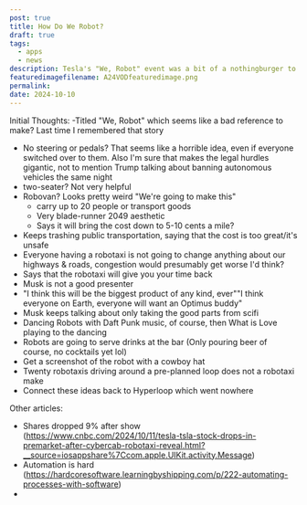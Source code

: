 ```yaml
---
post: true
title: How Do We Robot?
draft: true
tags:
  - apps
  - news
description: Tesla's "We, Robot" event was a bit of a nothingburger to put it mildly. But its themes and evocations made me ponder, what is it that we actually want from robots?
featuredimagefilename: A24VODfeaturedimage.png
permalink: 
date: 2024-10-10
---
```



Initial Thoughts:
-Titled "We, Robot" which seems like a bad reference to make? Last time I remembered that story
- No steering or pedals? That seems like a horrible idea, even if everyone switched over to them. Also I'm sure that makes the legal hurdles gigantic, not to mention Trump talking about banning autonomous vehicles the same night
- two-seater? Not very helpful
- Robovan? Looks pretty weird "We're going to make this"
	- carry up to 20 people or transport goods
	- Very blade-runner 2049 aesthetic
	- Says it will bring the cost down to 5-10 cents a mile?
- Keeps trashing public transportation, saying that the cost is too great/it's unsafe
- Everyone having a robotaxi is not going to change anything about our highways & roads, congestion would presumably get worse I'd think?
- Says that the robotaxi will give you your time back
- Musk is not a good presenter
- "I think this will be the biggest product of any kind, ever""I think everyone on Earth, everyone will want an Optimus buddy"
- Musk keeps talking about only taking the good parts from scifi
- Dancing Robots with Daft Punk music, of course, then What is Love playing to the dancing
- Robots are going to serve drinks at the bar (Only pouring beer of course, no cocktails yet lol)
- Get a screenshot of the robot with a cowboy hat
- Twenty robotaxis driving around a pre-planned loop does not a robotaxi make
- Connect these ideas back to Hyperloop which went nowhere


Other articles:
- Shares dropped 9% after show (https://www.cnbc.com/2024/10/11/tesla-tsla-stock-drops-in-premarket-after-cybercab-robotaxi-reveal.html?__source=iosappshare%7Ccom.apple.UIKit.activity.Message)
- Automation is hard (https://hardcoresoftware.learningbyshipping.com/p/222-automating-processes-with-software)
- 